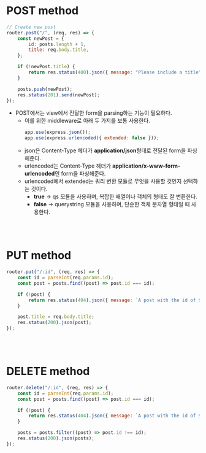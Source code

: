 # POST method

```jsx
// Create new post
router.post("/", (req, res) => {
    const newPost = {
        id: posts.length + 1,
        title: req.body.title,
    };

    if (!newPost.title) {
        return res.status(400).json({ message: "Please include a title" });
    }

    posts.push(newPost);
    res.status(201).send(newPost);
});
```

-   POST에서는 view에서 전달한 form을 parsing하는 기능이 필요하다.
    -   이를 위한 middleware로 아래 두 가지를 보통 사용한다.
        ```jsx
        app.use(express.json());
        app.use(express.urlencoded({ extended: false }));
        ```
    -   json은 Content-Type 헤더가 **application/json**형태로 전달된 form을 파싱해준다.
    -   urlencoded는 Content-Type 헤더가 **application/x-www-form-urlencoded**인 form을 파싱해준다.
    -   urlencoded에서 extended는 쿼리 변환 모듈로 무엇을 사용할 것인지 선택하는 것이다.
        -   **true** → qs 모듈을 사용하며, 복잡한 배열이나 객체의 형태도 잘 변환한다.
        -   **false** → querystring 모듈을 사용하며, 단순한 객체 문자열 형태일 때 사용한다.

<br><br>

# PUT method

```jsx
router.put("/:id", (req, res) => {
    const id = parseInt(req.params.id);
    const post = posts.find((post) => post.id === id);

    if (!post) {
        return res.status(404).json({ message: `A post with the id of ${id} was not found` });
    }

    post.title = req.body.title;
    res.status(200).json(post);
});
```

<br><br>

# DELETE method

```jsx
router.delete("/:id", (req, res) => {
    const id = parseInt(req.params.id);
    const post = posts.find((post) => post.id === id);

    if (!post) {
        return res.status(404).json({ message: `A post with the id of ${id} was not found` });
    }

    posts = posts.filter((post) => post.id !== id);
    res.status(200).json(posts);
});
```
